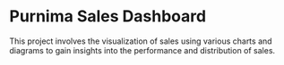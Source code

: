 # Purnima Sales Dashboard

This project involves the visualization of sales using various charts and diagrams to gain insights into the performance and distribution of sales.

